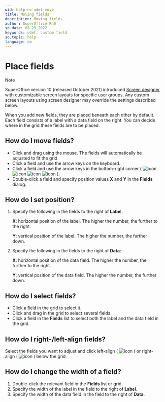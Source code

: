 ```yaml
---
uid: help-no-udef-move
title: Moving fields
description: Moving fields
author: SuperOffice RnD
so.date: 06.29.2022
keywords: udef, custom field
so.topic: help
language: no
---
```


# Place fields

> [!NOTE]
> SuperOffice version 10 (released October 2021) introduced [Screen designer][1] with customizable screen layouts for specific user groups. Any custom screen layouts using screen designer may override the settings described below.

When you add new fields, they are placed beneath each other by default. Each field consists of a label with a data field on the right. You can decide where in the grid these fields are to be placed.

## How do I move fields?

* Click and drag using the mouse. The fields will automatically be adjusted to fit the grid.
* Click a field and use the arrow keys on the keyboard.
* Click a field and use the arrow keys in the bottom-right corner ( ![icon][img2] ![icon][img1] ![icon][img4] ![icon][img3] ).
* Double-click a field and specify position values **X** and **Y** in the **Fields** dialog.

## How do I set position?

1. Specify the following in the fields to the right of **Label**:

    **X**: horizontal position of the label. The higher the number, the further to the right.

    **Y**: vertical position of the label. The higher the number, the further down.

2. Specify the following in the fields to the right of **Data**:

    **X**: horizontal position of the data field. The higher the number, the further to the right.

    **Y**: vertical position of the data field. The higher the number, the further down.

## How do I select fields?

* Click a field in the grid to select it.
* Click and drag in the grid to select several fields.
* Click a field in the **Fields** list to select both the label and the data field in the grid.

## How do I right-/left-align fields?

Select the fields you want to adjust and click left-align ( ![icon][img5] ) or right-align ( ![icon][img6] ) below the grid.

## How do I change the width of a field?

1. Double-click the relevant field in the **Fields** list or grid
2. Specify the width of the label in the field to the right of **Label**.
3. Specify the width of the data field in the field to the right of **Data**.

<!-- Referenced links -->
[1]: ../../../ui/screen-designer/learn/index.md

<!-- Referenced images -->
[img1]: ../../../../media/icons/arrow-right.png
[img2]: ../../../../media/icons/arrow-left.png
[img3]: ../../../../media/icons/arrow-up.png
[img4]: ../../../../media/icons/arrow-down.png
[img5]: ../../../../media/icons/admin/align-left.bmp
[img6]: ../../../../media/icons/admin/align-right.bmp

